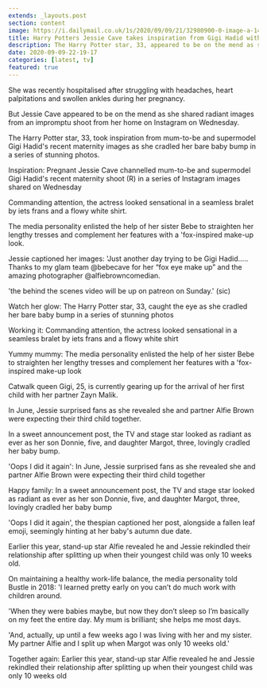 ```yaml
---
extends: _layouts.post
section: content
image: https://i.dailymail.co.uk/1s/2020/09/09/21/32980900-0-image-a-141_1599684026087.jpg 
title: Harry Potters Jessie Cave takes inspiration from Gigi Hadid with maternity shoot 
description: The Harry Potter star, 33, appeared to be on the mend as she shared radiant images from an impromptu shoot from her home on Instagram on Wednesday. 
date: 2020-09-09-22-19-17 
categories: [latest, tv] 
featured: true 
--- 
```

She was recently hospitalised after struggling with headaches, heart palpitations and swollen ankles during her pregnancy.

But Jessie Cave appeared to be on the mend as she shared radiant images from an impromptu shoot from her home on Instagram on Wednesday.

The Harry Potter star, 33, took inspiration from mum-to-be and supermodel Gigi Hadid's recent maternity images as she cradled her bare baby bump in a series of stunning photos.

Inspiration: Pregnant Jessie Cave channelled mum-to-be and supermodel Gigi Hadid's recent maternity shoot (R) in a series of Instagram images shared on Wednesday 

Commanding attention, the actress looked sensational in a seamless bralet by iets frans and a flowy white shirt.

The media personality enlisted the help of her sister Bebe to straighten her lengthy tresses and complement her features with a 'fox-inspired make-up look.

Jessie captioned her images: 'Just another day trying to be Gigi Hadid..... Thanks to my glam team @bebecave for her “fox eye make up” and the amazing photographer @alfiebrowncomedian. 

'the behind the scenes video will be up on patreon on Sunday.' (sic)



Watch her glow: The Harry Potter star, 33, caught the eye as she cradled her bare baby bump in a series of stunning photos

Working it: Commanding attention, the actress looked sensational in a seamless bralet by iets frans and a flowy white shirt

Yummy mummy: The media personality enlisted the help of her sister Bebe to straighten her lengthy tresses and complement her features with a 'fox-inspired make-up look

Catwalk queen Gigi, 25, is currently gearing up for the arrival of her first child with her partner Zayn Malik. 

In June, Jessie surprised fans as she revealed she and partner Alfie Brown were expecting their third child together.

In a sweet announcement post, the TV and stage star looked as radiant as ever as her son Donnie, five, and daughter Margot, three, lovingly cradled her baby bump.  



'Oops I did it again': In June, Jessie surprised fans as she revealed she and partner Alfie Brown were expecting their third child together

Happy family: In a sweet announcement post, the TV and stage star looked as radiant as ever as her son Donnie, five, and daughter Margot, three, lovingly cradled her baby bump

'Oops I did it again', the thespian captioned her post, alongside a fallen leaf emoji, seemingly hinting at her baby's autumn due date.    

Earlier this year, stand-up star Alfie revealed he and Jessie rekindled their relationship after splitting up when their youngest child was only 10 weeks old. 

On maintaining a healthy work-life balance, the media personality told Bustle in 2018: 'I learned pretty early on you can’t do much work with children around. 

'When they were babies maybe, but now they don’t sleep so I’m basically on my feet the entire day. My mum is brilliant; she helps me most days. 

'And, actually, up until a few weeks ago I was living with her and my sister. My partner Alfie and I split up when Margot was only 10 weeks old.'

Together again: Earlier this year, stand-up star Alfie revealed he and Jessie rekindled their relationship after splitting up when their youngest child was only 10 weeks old


